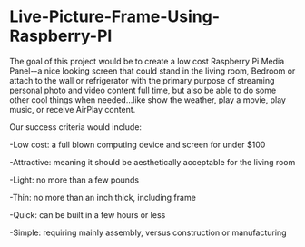 # Live-Picture-Frame-Using-Raspberry-PI


The goal of this project would be to create a low
cost Raspberry Pi Media Panel--a nice looking screen that could stand in the living room, Bedroom or attach to the wall or refrigerator with the primary purpose of streaming personal photo and video content full time, but also be able to do some other cool things when needed...like show the weather, play a movie, play music, or receive AirPlay content.

Our success criteria would include:

-Low cost: a full blown computing device and screen for under $100

-Attractive: meaning it should be aesthetically acceptable for the living room

-Light: no more than a few pounds

-Thin: no more than an inch thick, including frame

-Quick: can be built in a few hours or less

-Simple: requiring mainly assembly, versus construction or manufacturing
